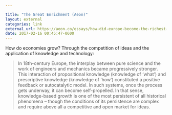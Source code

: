 ```yaml
---

title: "The Great Enrichment (Aeon)"
layout: external
categories: link
external_url: https://aeon.co/essays/how-did-europe-become-the-richest-part-of-the-world
date: 2017-02-16 00:45:47-0600
---
```


How do economies grow? Through the competition of ideas and the application of knowledge and technology: 

> In 18th-century Europe, the interplay between pure science and the work of engineers and mechanics became progressively stronger. This interaction of propositional knowledge (knowledge of ‘what’) and prescriptive knowledge (knowledge of ‘how’) constituted a positive feedback or autocatalytic model. In such systems, once the process gets underway, it can become self-propelled. In that sense, knowledge-based growth is one of the most persistent of all historical phenomena – though the conditions of its persistence are complex and require above all a competitive and open market for ideas. 